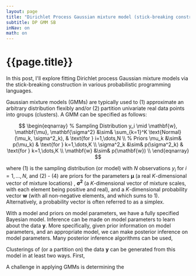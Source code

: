 ```yaml
---
layout: page
title: "Dirichlet Process Gaussian mixture model (stick-breaking construction) in various PPLs"
subtitle: DP GMM SB
inNav: on
math: on
---
```


# {{page.title}}

In this post, I'll explore fitting Dirichlet process Gaussian mixture models
via the stick-breaking construction in various probabilistic programming
languages.

Gaussian mixture models (GMMs) are typically used to (1) approximate an
arbitrary distribution flexibly and/or (2) partition univariate real data
points into groups (clusters). A GMM can be specified as follows:

$$
\begin{eqnarray}
% Sampling Distribution
y_i \mid \mathbf{w}, \mathbf{\mu}, \mathbf{\sigma^2} &\sim& 
\sum_{k=1}^K \text{Normal}(\mu_k, \sigma^2_k), & \text{for } i=1,\dots,N \\
% Priors
\mu_k &\sim& p(\mu_k) & \text{for } k=1,\dots,K \\
\sigma^2_k &\sim& p(\sigma^2_k) & \text{for } k=1,\dots,K \\
\mathbf{w} &\sim& p(\mathbf{w}) \\
\end{eqnarray}
$$

where (1) is the sampling distribution (or model) with $N$ observations $y_i$
for $i=1,\dots,N$, and (2) - (4) are priors for the parameters $\mathbf{\mu}$
(a real $K$-dimensional vector of mixture locations) , $\mathbf{\sigma^2}$ (a
$K$-dimensional vector of mixture scales, with each element being positive and
real), and a $K$-dimensional probability vector $\mathbf{w}$ (with all
non-negative elements, and which sums to 1). Alternatively, a probability
vector is often referred to as a simplex.

With a model and priors on model parameters, we have a fully specified Bayesian
model. Inference can be made on model parameters to learn about the data
$\mathbf{y}$. More specifically, given prior information on model parameters,
and an appropriate model, we can make posterior inference on model parameters.
Many posterior inference algorithms can be used, 

Clusterings of (or a partition on) the data $\mathbf{y}$ can be generated from
this model in at least two ways. First, 

A challenge in applying GMMs is determining the 
